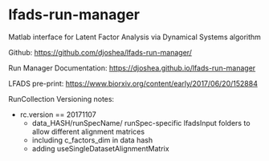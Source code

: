# lfads-run-manager
Matlab interface for Latent Factor Analysis via Dynamical Systems algorithm

Github: https://github.com/djoshea/lfads-run-manager/

Run Manager Documentation: https://djoshea.github.io/lfads-run-manager

LFADS pre-print: https://www.biorxiv.org/content/early/2017/06/20/152884

RunCollection Versioning notes:

- rc.version == 20171107
  - data_HASH/runSpecName/ runSpec-specific lfadsInput folders to allow different alignment matrices
  - including c_factors_dim in data hash
  - adding useSingleDatasetAlignmentMatrix 
